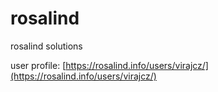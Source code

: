 # rosalind
rosalind solutions

user profile: [https://rosalind.info/users/virajcz/](https://rosalind.info/users/virajcz/)
